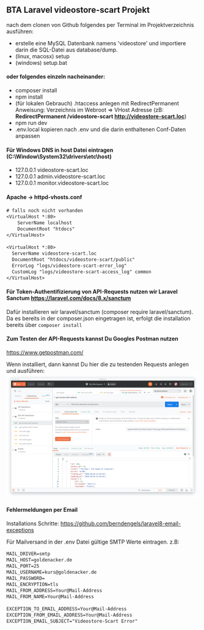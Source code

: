 ## BTA Laravel videostore-scart Projekt

nach dem clonen von Github folgendes per Terminal im Projektverzeichnis ausführen:

- erstelle eine MySQL Datenbank namens 'videostore' und importiere darin die SQL-Datei aus database/dump.
- (linux, macosx) setup
- (windows) setup.bat

#### oder folgendes einzeln nacheinander:
- composer install
- npm install
- (für lokalen Gebrauch) .htaccess anlegen mit RedirectPermanent Anweisung:
 Verzeichnis im Webroot => VHost Adresse
 (zB: **RedirectPermanent /videostore-scart http://videostore-scart.loc**) 
- npm run dev
- .env.local kopieren nach .env und die darin enthaltenen Conf-Daten anpassen

#### Für Windows DNS in host Datei eintragen (C:\Window\System32\drivers\etc\host)
- 127.0.0.1 videostore-scart.loc
- 127.0.0.1 admin.videostore-scart.loc
- 127.0.0.1 monitor.videostore-scart.loc

#### Apache -> httpd-vhosts.conf
```
# falls noch nicht vorhanden
<VirtualHost *:80>
    ServerName localhost
    DocumentRoot "htdocs"
</VirtualHost>

<VirtualHost *:80>
  ServerName videostore-scart.loc
  DocumentRoot "htdocs/videostore-scart/public"
  ErrorLog "logs/videostore-scart-error_log"
  CustomLog "logs/videostore-scart-access_log" common
</VirtualHost>
```

#### Für Token-Authentifizierung von API-Requests nutzen wir Laravel Sanctum https://laravel.com/docs/8.x/sanctum
Dafür installieren wir laravel/sanctum (composer require laravel/sanctum). 
Da es bereits in der composer.json eingetragen ist, erfolgt die installation bereits über ```composer install```

#### Zum Testen der API-Requests kannst Du Googles Postman nutzen
https://www.getpostman.com/

Wenn installiert, dann kannst Du hier die zu testenden Requests anlegen und ausführen:
![Postman](./postman.jpg)

#### Fehlermeldungen per Email

Installations Schritte:
https://github.com/berndengels/laravel8-email-exceptions

Für Mailversand in der .env Datei gültige SMTP Werte eintragen. z.B:

```
MAIL_DRIVER=smtp
MAIL_HOST=goldenacker.de
MAIL_PORT=25
MAIL_USERNAME=kurs@goldenacker.de
MAIL_PASSWORD=
MAIL_ENCRYPTION=tls
MAIL_FROM_ADDRESS=Your@Mail-Address
MAIL_FROM_NAME=Your@Mail-Address

EXCEPTION_TO_EMAIL_ADDRESS=Your@Mail-Address
EXCEPTION_FROM_EMAIL_ADDRESS=Your@Mail-Address
EXCEPTION_EMAIL_SUBJECT="Videostore-Scart Error"
```
